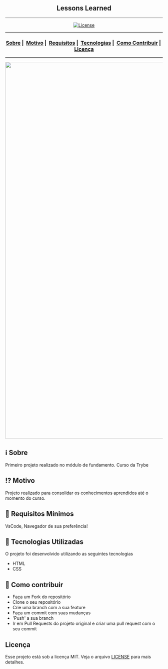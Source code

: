 <h2 align="center">Lessons Learned</h2>

___




<p align="center">
  <a href="LICENSE">
    <img alt="License" src="https://img.shields.io/badge/license-MIT-%23F8952D">
  </a>
</p>

___

<h3 align="center">
  <a href="#information_source-sobre">Sobre</a>&nbsp;|&nbsp;
  <a href="#interrobang-motivo">Motivo</a>&nbsp;|&nbsp;
  <a href="#seedling-requisitos-mínimos">Requisitos</a>&nbsp;|&nbsp;
  <a href="#rocket-tecnologias-utilizadas">Tecnologias</a>&nbsp;|&nbsp;
  <a href="#link-como-contribuir">Como Contribuir</a>&nbsp;|&nbsp;
  <a href="#licença">Licença</a>
</h3>

___

<img src="https://user-images.githubusercontent.com/42968718/154820799-6246b6b3-4c7c-482e-8bf4-4bcad136ae74.png" width="1200">

## :information_source: Sobre

Primeiro projeto realizado no módulo de fundamento.
Curso da Trybe

## :interrobang: Motivo

Projeto realizado para consolidar os conhecimentos aprendidos até o momento do curso.

## :seedling: Requisitos Mínimos

VsCode, Navegador de sua preferência!

## :rocket: Tecnologias Utilizadas 

O projeto foi desenvolvido utilizando as seguintes tecnologias

- HTML
- CSS

## :link: Como contribuir 

- Faça um Fork do repositório
- Clone o seu repositório
- Crie uma branch com a sua feature
- Faça um commit com suas mudanças
- 'Push' a sua branch
- Ir em Pull Requests do projeto original e criar uma pull request com o seu commit

## Licença 

Esse projeto está sob a licença MIT. Veja o arquivo [LICENSE](LICENSE) para mais detalhes.
